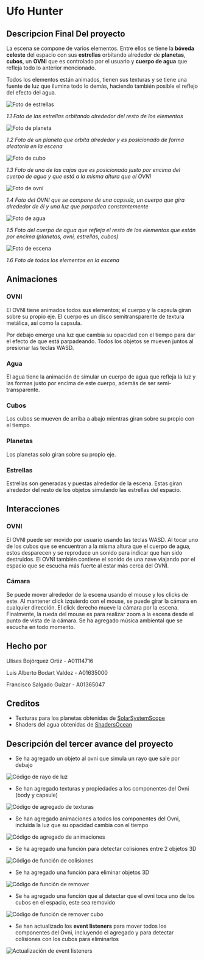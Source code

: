 # Ufo Hunter

## Descripcion Final Del proyecto

La escena se compone de varios elementos. Entre ellos se tiene la **bóveda celeste** del espacio con sus **estrellas** orbitando
alrededor de **planetas**, **cubos**, un **OVNI** que es controlado por el usuario y **cuerpo de agua** que refleja todo lo anterior mencionado.

Todos los elementos están animados, tienen sus texturas y se tiene una fuente de luz que ilumina todo lo demás, haciendo también posible el reflejo del efecto del agua.

![](/entrega_final_fotos/boveda_celeste.png "Foto de estrellas")

*1.1 Foto de las estrellas orbitando alrededor del resto de los elementos*

![](/entrega_final_fotos/planeta.png "Foto de planeta")

*1.2 Foto de un planeta que orbita alrededor y es posicionado de forma aleatoria en la escena*

![](/entrega_final_fotos/caja.png "Foto de cubo")

*1.3 Foto de una de las cajas que es posicionada justo por encima del cuerpo de agua y que está a la misma altura que el OVNI*

![](/entrega_final_fotos/ovni.png "Foto de ovni")

*1.4 Foto del OVNI que se compone de una capsula, un cuerpo que gira alrededor de él y una luz que parpadea constantemente*

![](/entrega_final_fotos/agua.png "Foto de agua")

*1.5 Foto del cuerpo de agua que refleja el resto de los elementos que están por encima (planetas, ovni, estrellas, cubos)*

![](/entrega_final_fotos/escena.png "Foto de escena")

*1.6 Foto de todos los elementos en la escena*

## Animaciones
### OVNI
El OVNI tiene animados todos sus elementos; el cuerpo y la capsula giran sobre su propio eje. El cuerpo es un disco semitransparente de textura metálica, así como la capsula. 

Por debajo emerge una luz que cambia su opacidad con el tiempo para dar el efecto de que está parpadeando. Todos los objetos se mueven juntos al presionar las teclas WASD.

### Agua
El agua tiene la animación de simular un cuerpo de agua que refleja la luz y las formas justo por encima de este cuerpo, además de ser semi-transparente.

### Cubos
Los cubos se mueven de arriba a abajo mientras giran sobre su propio con el tiempo.

### Planetas
Los planetas solo giran sobre su propio eje.

### Estrellas
Estrellas son generadas y puestas alrededor de la escena. Estas giran alrededor del resto de los objetos simulando las estrellas del espacio.

## Interacciones
### OVNI
El OVNI puede ser movido por usuario usando las teclas WASD. Al tocar uno de los cubos que se encuentran a la misma altura que el cuerpo de agua, estos desparecen y se reproduce un sonido para indicar que han sido destruidos. El OVNI también contiene el sonido de una nave viajando por el espacio que se escucha más fuerte al estar más cerca del OVNI.

### Cámara
Se puede mover alrededor de la escena usando el mouse y los clicks de este. Al mantener click izquierdo con el mouse, se puede girar la cámara en cualquier dirección. El click derecho mueve la cámara por la escena. Finalmente, la rueda del mouse es para realizar zoom a la escena desde el punto de vista de la cámara. Se ha agregado música ambiental que se escucha en todo momento.

## Hecho por

Ulises Bojórquez Ortiz - A01114716

Luis Alberto Bodart Valdez - A01635000

Francisco Salgado Guízar - A01365047

## Creditos

* Texturas para los planetas obtenidas de [SolarSystemScope](https://www.solarsystemscope.com/textures/)
* Shaders del agua obtenidas de [ShadersOcean](https://threejs.org/examples/webgl_shaders_ocean.html)

## Descripción del tercer avance del proyecto

* Se ha agregado un objeto al ovni que simula un rayo que sale por debajo

![](/evidencias_tercera_entrega/light.png "Código de rayo de luz")
* Se han agregado texturas y propiedades a los componentes del Ovni (body y capsule)

![](/evidencias_tercera_entrega/texturas.png "Código de agregado de texturas")
* Se han agregado animaciones a todos los componentes del Ovni, incluida la luz que su opacidad cambia con el tiempo

![](/evidencias_tercera_entrega/animacion.png "Código de agregado de animaciones")
* Se ha agregado una función para detectar colisiones entre 2 objetos 3D

![](/evidencias_tercera_entrega/colisiones.png "Código de función de colisiones")
* Se ha agregado una función para eliminar objetos 3D

![](/evidencias_tercera_entrega/remover.png "Código de función de remover")
* Se ha agregado una función que al detectar que el ovni toca uno de los cubos en el espacio, este sea removido

![](/evidencias_tercera_entrega/remover_cubo.png "Código de función de remover cubo")
* Se han actualizado los **event listeners** para mover todos los componentes del Ovni, incluyendo el agregado y para detectar colisiones con los cubos para eliminarlos

![](/evidencias_tercera_entrega/actualizacion.png "Actualización de event listeners")
